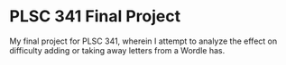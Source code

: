 # PLSC 341 Final Project
 My final project for PLSC 341, wherein I attempt to analyze the effect on difficulty adding or taking away letters from a Wordle has.
